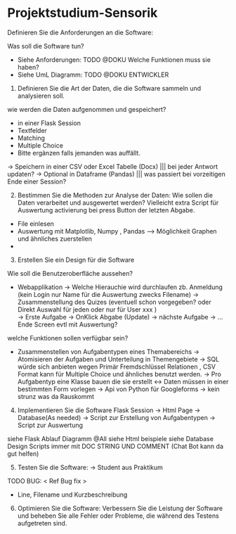 # Projektstudium-Sensorik
 
Definieren Sie die Anforderungen an die Software:

Was soll die Software tun?
- Siehe Anforderungen: <REF> TODO @DOKU
Welche Funktionen muss sie haben?
- Siehe UmL Diagramm:  <REF> TODO @DOKU ENTWICKLER 

1. Definieren Sie die Art der Daten, die die Software sammeln und analysieren soll.

wie werden die Daten aufgenommen und gespeichert?
-  in einer Flask Session 
-  Textfelder
-  Matching 
-  Multiple Choice 
-  Bitte ergänzen falls jemanden was auffällt.

-> Speichern in einer CSV oder Excel Tabelle (Docx) ||| bei jeder Antwort updaten? 
-> Optional in Dataframe (Pandas) ||| was passiert bei vorzeitigen Ende einer Session? 

2. Bestimmen Sie die Methoden zur Analyse der Daten:
Wie sollen die Daten verarbeitet und ausgewertet werden?
    Vielleicht extra Script für Auswertung activierung bei  press Button der letzten Abgabe. 
-  File einlesen 
-  Auswertung mit Matplotlib, Numpy , Pandas  --> Möglichkeit Graphen und ähnliches zuerstellen  
-

3. Erstellen Sie ein Design für die Software

Wie soll die Benutzeroberfläche aussehen?
- Webapplikation 
-> Welche Hierauchie wird durchlaufen 
zb. Anmeldung (kein Login nur Name für die Auswertung zwecks Filename) 
    -> Zusammenstellung des Quizes (eventuell schon vorgegeben? oder Direkt Auswahl für jeden oder nur für User xxx )  
    -> Erste Aufgabe -> OnKlick Abgabe (Update) -> nächste Aufgabe -> ... Ende Screen evtl mit Auswertung? 
    
welche Funktionen sollen verfügbar sein?
- Zusammenstellen von Aufgabentypen eines Themabereichs 
    -> Atomisieren der Aufgaben und Unterteilung in Themengebiete 
    -> SQL würde sich anbieten wegen Primär Fremdschlüssel  Relationen , CSV Format kann für Multiple Choice und ähnliches benutzt werden. 
    -> Pro Aufgabentyp eine Klasse bauen die sie erstellt <-> Daten müssen in einer bestimmten Form vorlegen
    -> Api von Python für Googleforms -> kein strunz was da Rauskommt 

4. Implementieren Sie die Software
Flask Session -> Html Page -> Database(As needed) -> Script zur Erstellung von Aufgabentypen -> Script zur Auswertung 

siehe Flask Ablauf Diagramm @All 
siehe Html beispiele 
siehe Database Design 
Scripts immer mit DOC STRING UND COMMENT (Chat Bot kann da gut helfen)

5. Testen Sie die Software: -> Student aus Praktikum 

TODO BUG: < Ref Bug fix >
- Line, Filename und Kurzbeschreibung


6. Optimieren Sie die Software: Verbessern Sie die Leistung der Software und beheben Sie alle Fehler oder Probleme, die während des Testens aufgetreten sind.
